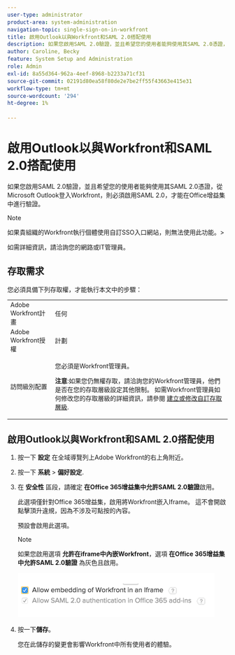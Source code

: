 ```yaml
---
user-type: administrator
product-area: system-administration
navigation-topic: single-sign-on-in-workfront
title: 啟用Outlook以與Workfront和SAML 2.0搭配使用
description: 如果您啟用SAML 2.0驗證，並且希望您的使用者能夠使用其SAML 2.0憑證，從Microsoft Outlook登入Workfront，則必須啟用SAML 2.0，才能在Office增益集中進行驗證。
author: Caroline, Becky
feature: System Setup and Administration
role: Admin
exl-id: 8a55d364-962a-4eef-8968-b2233a71cf31
source-git-commit: 02191d80ea58f80de2e7be2ff55f43663e415e31
workflow-type: tm+mt
source-wordcount: '294'
ht-degree: 1%

---
```


# 啟用Outlook以與Workfront和SAML 2.0搭配使用

如果您啟用SAML 2.0驗證，並且希望您的使用者能夠使用其SAML 2.0憑證，從Microsoft Outlook登入Workfront，則必須啟用SAML 2.0，才能在Office增益集中進行驗證。

>[!NOTE]
>
>如果貴組織的Workfront執行個體使用自訂SSO入口網站，則無法使用此功能。>
><!--
>or is enabled with Adobe IMS>
>-->
>如需詳細資訊，請洽詢您的網路或IT管理員。

## 存取需求

您必須具備下列存取權，才能執行本文中的步驟：

<table style="table-layout:auto"> 
 <col> 
 <col> 
 <tbody> 
  <tr> 
   <td role="rowheader">Adobe Workfront計畫</td> 
   <td>任何</td> 
  </tr> 
  <tr> 
   <td role="rowheader">Adobe Workfront授權</td> 
   <td>計劃</td> 
  </tr> 
  <tr> 
   <td role="rowheader">訪問級別配置</td> 
   <td> <p>您必須是Workfront管理員。</p> <p><b>注意</b>:如果您仍無權存取，請洽詢您的Workfront管理員，他們是否在您的存取層級設定其他限制。 如需Workfront管理員如何修改您的存取層級的詳細資訊，請參閱 <a href="../../../administration-and-setup/add-users/configure-and-grant-access/create-modify-access-levels.md" class="MCXref xref">建立或修改自訂存取層級</a>.</p> </td> 
  </tr> 
 </tbody> 
</table>

## 啟用Outlook以與Workfront和SAML 2.0搭配使用

1. 按一下 **設定** 在全域導覽列上Adobe Workfront的右上角附近。
1. 按一下 **系統** > **偏好設定**.

1. 在 **安全性** 區段，請確定 **在Office 365增益集中允許SAML 2.0驗證**&#x200B;啟用。

   此選項僅針對Office 365增益集，啟用將Workfront嵌入Iframe。 這不會開啟點擊頂升違規，因為不涉及可點按的內容。

   預設會啟用此選項。

   >[!NOTE]
   >
   >如果您啟用選項 **允許在iframe中內嵌Workfront**，選項 **在Office 365增益集中允許SAML 2.0驗證** 為灰色且啟用。
   >
   >![](assets/if-you-enable.png)

1. 按一下&#x200B;**儲存**。

   您在此儲存的變更會影響Workfront中所有使用者的體驗。

